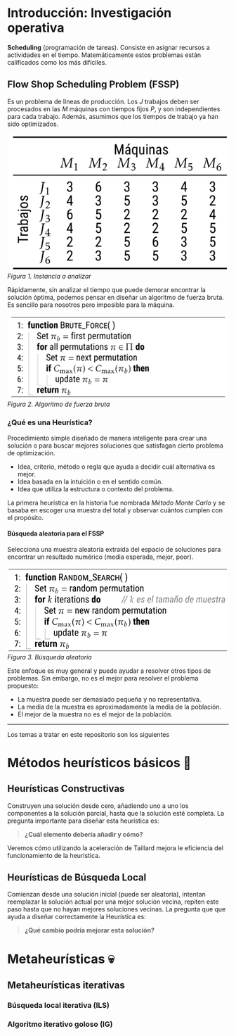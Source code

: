 # Introducción: Investigación operativa

**Scheduling** (programación de tareas). Consiste en asignar recursos a actividades en el tiempo. Matemáticamente estos problemas están calificados como los más difíciles.

## Flow Shop Scheduling Problem (FSSP)

Es un problema de líneas de producción. Los *J* trabajos deben ser procesados en 
las *M* máquinas con tiempos fijos *P*, y son independientes para cada 
trabajo. Además, asumimos que los tiempos de trabajo ya han sido optimizados.

![Instancia a analizar](./.github/1733238439.png)
*Figura 1. Instancia a analizar*

Rápidamente, sin analizar el tiempo que puede demorar encontrar la solución óptima, 
podemos pensar en diseñar un algoritmo de fuerza bruta. Es sencillo para nosotros 
pero imposible para la máquina.

![Algoritmo de fuerza bruta](./.github/1733239898.png)
*Figura 2. Algoritmo de fuerza bruta*

### ¿Qué es una Heurística?

Procedimiento simple diseñado de manera inteligente para crear una solución o para 
buscar mejores soluciones que satisfagan cierto problema de optimización.

- Idea, criterio, método o regla que ayuda a decidir cuál alternativa es mejor.
- Idea basada en la intuición o en el sentido común.
- Idea que utiliza la estructura o contexto del problema.

La primera heurística en la historia fue nombrada *Método Monte Carlo* y se basaba 
en escoger una muestra del total y observar cuántos cumplen con el propósito.

#### Búsqueda aleatoria para el FSSP

Selecciona una muestra aleatoria extraída del espacio de soluciones para encontrar 
un resultado numérico (media esperada, mejor, peor).

![Búsqueda aleatoria](./.github/1733241212.png)
*Figura 3. Búsqueda aleatoria*

Este enfoque es muy general y puede ayudar a resolver otros tipos de problemas. Sin 
embargo, no es el mejor para resolver el problema propuesto:

- La muestra puede ser demasiado pequeña y no representativa.
- La media de la muestra es aproximadamente la media de la población.
- El mejor de la muestra no es el mejor de la población.

---

Los temas a tratar en este repositorio son los siguientes

# Métodos heurísticos básicos :eyes:

## Heurísticas Constructivas

Construyen una solución desde cero, añadiendo uno a uno los componentes a la solución 
parcial, hasta que la solución esté completa. La pregunta importante para diseñar 
esta heurística es:

> **¿Cuál elemento debería añadir y cómo?**

Veremos cómo utilizando la aceleración de Taillard mejora le eficiencia del 
funcionamiento de la heurística.

## Heurísticas de Búsqueda Local

Comienzan desde una solución inicial (puede ser aleatoria), intentan reemplazar 
la solución actual por una mejor solución vecina, repiten este paso hasta que 
no hayan mejores soluciones vecinas. La pregunta que que ayuda a diseñar 
correctamente la Heurística es: 

> **¿Qué cambio podría mejorar esta solución?**


# Metaheurísticas :skull:

## Metaheurísticas iterativas

### Búsqueda local iterativa (ILS)

### Algoritmo iterativo goloso (IG)
